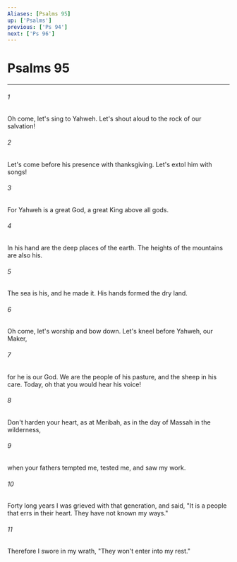 ```yaml
---
Aliases: [Psalms 95]
up: ['Psalms']
previous: ['Ps 94']
next: ['Ps 96']
---
```

# Psalms 95
***





###### 1 

Oh come, let's sing to Yahweh. Let's shout aloud to the rock of our salvation! 



###### 2 

Let's come before his presence with thanksgiving. Let's extol him with songs! 



###### 3 

For Yahweh is a great God, a great King above all gods. 



###### 4 

In his hand are the deep places of the earth. The heights of the mountains are also his. 



###### 5 

The sea is his, and he made it. His hands formed the dry land. 



###### 6 

Oh come, let's worship and bow down. Let's kneel before Yahweh, our Maker, 



###### 7 

for he is our God. We are the people of his pasture, and the sheep in his care. Today, oh that you would hear his voice! 



###### 8 

Don't harden your heart, as at Meribah, as in the day of Massah in the wilderness, 



###### 9 

when your fathers tempted me, tested me, and saw my work. 



###### 10 

Forty long years I was grieved with that generation, and said, "It is a people that errs in their heart. They have not known my ways." 



###### 11 

Therefore I swore in my wrath, "They won't enter into my rest."

